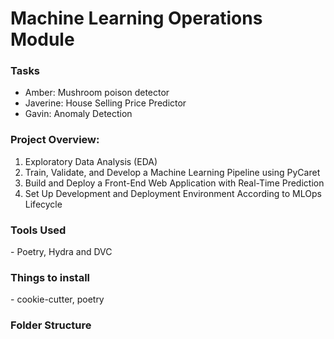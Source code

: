 <h1>Machine Learning Operations Module</h1>
<h3>Tasks</h3>
<ul>
  <li>Amber: Mushroom poison detector</li>
  <li>Javerine: House Selling Price Predictor</li>
  <li>Gavin: Anomaly Detection</li>
</ul>

<h3> Project Overview:</h3>

1. Exploratory Data Analysis (EDA)
2. Train, Validate, and Develop a Machine Learning Pipeline using PyCaret
3. Build and Deploy a Front-End Web Application with Real-Time Prediction
4. Set Up Development and Deployment Environment According to MLOps Lifecycle

<h3> Tools Used </h3>
- Poetry, Hydra and DVC 

<h3> Things to install</h3>
- cookie-cutter, poetry

<h3> Folder Structure</h3>
